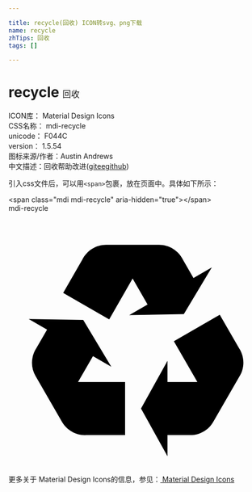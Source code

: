 ```yaml
---

title: recycle(回收) ICON转svg、png下载
name: recycle
zhTips: 回收
tags: []

---
```


# recycle  <small style="font-size: 60%;font-weight: 100">回收</small>


<div class="detail-page">
<p>
<span>
ICON库：
<span class="badge-secondary badge">Material Design Icons</span> 
</span>
<br/>
<span>
CSS名称：
<span class="badge-secondary badge">mdi-recycle</span> 
</span>
<br/>
<span>
unicode：
<span class="badge-secondary badge">F044C</span> 
<copy-btn content='F044C' btn-title=""></copy-btn>
<copy-btn :content='String.fromCodePoint(parseInt("F044C", 16))' btn-title="复制U"></copy-btn>
</span>
<br/>
<span>
version：
<span class="badge-secondary badge">1.5.54</span> 
</span>
<br/>
<span>图标来源/作者：<span class="badge-light badge">Austin Andrews</span></span> 
<br/>
<span class="zh-detail">中文描述：<span class="badge-primary badge">回收</span><span class="help-link"><span>帮助改进</span>(<a href="https://gitee.com/liuwave/icon-helper/edit/master/json/material/recycle.json" target="_blank" rel="noopener noreferrer">gitee</a><a href="https://github.com/liuwave/icon-helper/edit/master/json/material/recycle.json" target="_blank" rel="noopener noreferrer">github</a></span>)</span><br/>
</p>
</div>
<div class="alert alert-dark">
  <i class="mdi mdi-recycle mdi-48px"></i>
  <i class="mdi mdi-recycle mdi-36px"></i>
  <i class="mdi mdi-recycle mdi-24px"></i>
  <i class="mdi mdi-recycle mdi-18px"></i>
</div>
<div>
  <p>引入css文件后，可以用<code>&lt;span&gt;</code>包裹，放在页面中。具体如下所示：    
  </p>
  <div class="alert alert-primary" style="font-size: 14px">
    &lt;span class="mdi mdi-recycle" aria-hidden="true"&gt;&lt;/span&gt;
    <copy-btn content='<span class="mdi mdi-recycle" aria-hidden="true"></span>'></copy-btn>
  </div>
  <div class="alert alert-secondary">
    <i class="mdi mdi-recycle"
    style="font-size: 24px"
    aria-hidden="true"></i> mdi-recycle
    <copy-btn content="mdi-recycle" btn-title="复制图标名称"></copy-btn>
  </div>
</div>
<div id="svg" class="svg-wrap">
<svg xmlns="http://www.w3.org/2000/svg" viewBox="0 0 24 24"><path d="M21.82,15.42L19.32,19.75C18.83,20.61 17.92,21.06 17,21H15V23L12.5,18.5L15,14V16H17.82L15.6,12.15L19.93,9.65L21.73,12.77C22.25,13.54 22.32,14.57 21.82,15.42M9.21,3.06H14.21C15.19,3.06 16.04,3.63 16.45,4.45L17.45,6.19L19.18,5.19L16.54,9.6L11.39,9.69L13.12,8.69L11.71,6.24L9.5,10.09L5.16,7.59L6.96,4.47C7.37,3.64 8.22,3.06 9.21,3.06M5.05,19.76L2.55,15.43C2.06,14.58 2.13,13.56 2.64,12.79L3.64,11.06L1.91,10.06L7.05,10.14L9.7,14.56L7.97,13.56L6.56,16H11V21H7.4C6.47,21.07 5.55,20.61 5.05,19.76Z" /></svg>
</div>
<detail full-name='mdi-recycle'></detail>
    
<div><p>更多关于 Material Design Icons的信息，参见：<a target="_blank" href="https://iconhelper.cn/material.html"> Material Design Icons</a>
</p></div>
